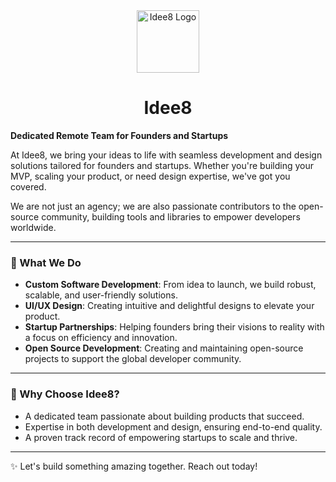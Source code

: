 <div align="center">
  <img src="https://avatars.githubusercontent.com/u/196439373?s=200&v=4" alt="Idee8 Logo" width="100" height="100" />
</div>

<div align="center">
  <h1>Idee8</h1>
</div>

**Dedicated Remote Team for Founders and Startups**

At Idee8, we bring your ideas to life with seamless development and design solutions tailored for founders and startups. Whether you're building your MVP, scaling your product, or need design expertise, we've got you covered.

We are not just an agency; we are also passionate contributors to the open-source community, building tools and libraries to empower developers worldwide.

---

### 🌟 What We Do
- **Custom Software Development**: From idea to launch, we build robust, scalable, and user-friendly solutions.
- **UI/UX Design**: Creating intuitive and delightful designs to elevate your product.
- **Startup Partnerships**: Helping founders bring their visions to reality with a focus on efficiency and innovation.
- **Open Source Development**: Creating and maintaining open-source projects to support the global developer community.

---


### 🌟 Why Choose Idee8?
- A dedicated team passionate about building products that succeed.
- Expertise in both development and design, ensuring end-to-end quality.
- A proven track record of empowering startups to scale and thrive.

---

✨ Let's build something amazing together. Reach out today!
